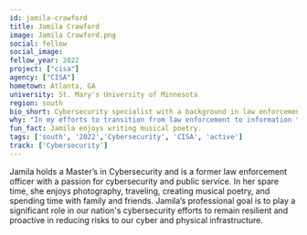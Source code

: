 ```yaml
---
id: jamila-crawford
title: Jamila Crawford
image: Jamila Crawford.png
social: fellow
social_image:
fellow_year: 2022
project: ["cisa"]
agency: ["CISA"]
hometown: Atlanta, GA
university: St. Mary's University of Minnesota
region: south
bio_short: Cybersecurity specialist with a background in law enforcement
why: "In my efforts to transition from law enforcement to information technology, I was searching for an opportunity that would allow me to use the skills and knowledge I learned in school. My experience in applying for roles in the federal government have shown how challenging it is to get an opportunity without having many years of experience. The Digital Corps is giving me and so many others at early stages of our careers the chance to use our education and skills in positions that will make an impact in federal government technology."
fun_fact: Jamila enjoys writing musical poetry.
tags: ['south', '2022','Cybersecurity', 'CISA', 'active']
track: ['Cybersecurity']
---
```


Jamila holds a Master’s in Cybersecurity and is a former law enforcement officer with a passion for cybersecurity and public service. In her spare time, she enjoys photography, traveling, creating musical poetry, and spending time with family and friends. Jamila’s professional goal is to play a significant role in our nation's cybersecurity efforts to remain resilient and proactive in reducing risks to our cyber and physical infrastructure. 
